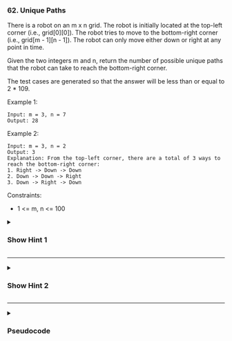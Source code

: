 ### 62. Unique Paths

There is a robot on an m x n grid. The robot is initially located at the top-left corner (i.e., grid[0][0]). The robot tries to move to the bottom-right corner (i.e., grid[m - 1][n - 1]). The robot can only move either down or right at any point in time.

Given the two integers m and n, return the number of possible unique paths that the robot can take to reach the bottom-right corner.

The test cases are generated so that the answer will be less than or equal to 2 * 109.

Example 1:
```
Input: m = 3, n = 7
Output: 28
```
Example 2:
```
Input: m = 3, n = 2
Output: 3
Explanation: From the top-left corner, there are a total of 3 ways to reach the bottom-right corner:
1. Right -> Down -> Down
2. Down -> Down -> Right
3. Down -> Right -> Down
```

Constraints:

- 1 <= m, n <= 100

<details>
  <summary><h3>Show Hint 1</h3></summary>
  <p>There are m rows and n columns. We have to find a number of paths from 1st row and 1st col to mth row and nth col. If you draw the ways from 2row 2col by increase one by one you can see the pattern of it. Yes you could do it in recursion it is so easy, but it is not optimized if you debug the recursion program you can see why it is happening but you can use memoization in it.</p>
</details>

---
<details>
  <summary><h3>Show Hint 2</h3></summary>
  <p>Instead of memoization in recursion, you can done with loops with a time complexity of O(m * n) by iterating each row and column. If row or column equals 0 then matrix[row][column] = 0 else matrix[row][column] = matrix[row - 1][column] + matrix[row][column - 1].</p>
</details>

---
<details>
  <summary><h3>Pseudocode</h3></summary>
  <pre>
    matrix -> ArrayOfSize(m'row, n'col)
    for row -> 1 to m
      for column -> 1 to n
        if row equals 0 or column equals 0 then
          matrix[row][column] = 1
          continue
        matrix[row][column] = matrix[row - 1][column] + matrix[row][column - 1]
    return matrix
  </pre>
</details>
